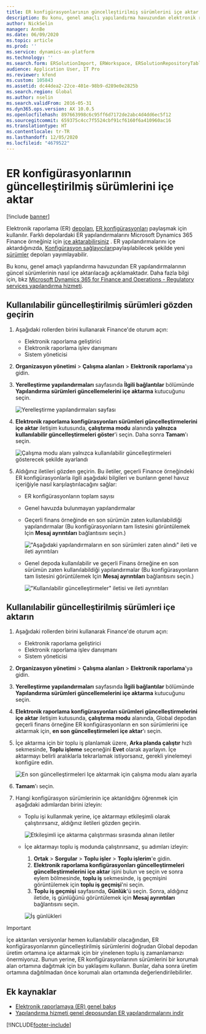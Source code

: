 ```yaml
---
title: ER konfigürasyonlarının güncelleştirilmiş sürümlerini içe aktar
description: Bu konu, genel amaçlı yapılandırma havuzundan elektronik raporlama (ER) yapılandırmalarının güncel sürümlerinin nasıl içe aktarılacağı açıklamaktadır.
author: NickSelin
manager: AnnBe
ms.date: 06/09/2020
ms.topic: article
ms.prod: ''
ms.service: dynamics-ax-platform
ms.technology: ''
ms.search.form: ERSolutionImport, ERWorkspace, ERSolutionRepositoryTable
audience: Application User, IT Pro
ms.reviewer: kfend
ms.custom: 105843
ms.assetid: dc44dea2-22ce-401e-98b9-d289e0e2825b
ms.search.region: Global
ms.author: nselin
ms.search.validFrom: 2016-05-31
ms.dyn365.ops.version: AX 10.0.5
ms.openlocfilehash: 897663998c6c95ff6d7172de2abc4d4dd6ec5f12
ms.sourcegitcommit: 659375c4cc7f5524cbf91cf6160f6a410960ac16
ms.translationtype: HT
ms.contentlocale: tr-TR
ms.lasthandoff: 12/05/2020
ms.locfileid: "4679522"
---
```

# <a name="import-updated-versions-of-er-configurations"></a>ER konfigürasyonlarının güncelleştirilmiş sürümlerini içe aktar

[!include [banner](../includes/banner.md)]

Elektronik raporlama (ER) [depoları](general-electronic-reporting.md#Repository), [ER konfigürasyonları](general-electronic-reporting.md#Configuration) paylaşmak için kullanılır. Farklı depolardaki ER yapılandırmalarını Microsoft Dynamics 365 Finance örneğiniz için [içe aktarabilirsiniz](download-electronic-reporting-configuration-lcs.md) . ER yapılandırmalarını içe aktardığınızda, [Konfigürasyon sağlayıcıları](general-electronic-reporting.md#Provider)paylaşılabilecek şekilde yeni [sürümler](general-electronic-reporting.md#component-versioning) depoları yayımlayabilir.

Bu konu, genel amaçlı yapılandırma havuzundan ER yapılandırmalarının güncel sürümlerinin nasıl içe aktarılacağı açıklamaktadır. Daha fazla bilgi için, bkz [Microsoft Dynamics 365 for Finance and Operations - Regulatory services yapılandırma hizmeti](https://docs.microsoft.com/business-applications-release-notes/october18/dynamics365-finance-operations/regulatory-service-configuration).

## <a name="review-the-available-updated-versions"></a>Kullanılabilir güncelleştirilmiş sürümleri gözden geçirin

1. Aşağıdaki rollerden birini kullanarak Finance'de oturum açın:

    - Elektronik raporlama geliştirici
    - Elektronik raporlama işlev danışmanı
    - Sistem yöneticisi

2. **Organizasyon yönetimi** \> **Çalışma alanları** \> **Elektronik raporlama**'ya gidin.
3. **Yerelleştirme yapılandırmaları** sayfasında **İlgili bağlantılar** bölümünde **Yapılandırma sürümleri güncellemelerini içe aktarma** kutucuğunu seçin.

    ![Yerelleştirme yapılandırmaları sayfası](./media/er-download-updated-versions-global-repo1.png)

4. **Elektronik raporlama konfigürasyonları sürümleri güncelleştirmelerini içe aktar** iletişim kutusunda, **çalıştırma modu** alanında **yalnızca kullanılabilir güncelleştirmeleri göster**'i seçin. Daha sonra **Tamam**'ı seçin. 

    ![Çalışma modu alanı yalnızca kullanılabilir güncelleştirmeleri gösterecek şekilde ayarlandı](./media/er-download-updated-versions-global-repo2.png)

5. Aldığınız iletileri gözden geçirin. Bu iletiler, geçerli Finance örneğindeki ER konfigürasyonlarla ilgili aşağıdaki bilgileri ve bunların genel havuz içeriğiyle nasıl karşılaştırılacağını sağlar:

    - ER konfigürasyonların toplam sayısı
    - Genel havuzda bulunmayan yapılandırmalar
    - Geçerli finans örneğinde en son sürümün zaten kullanılabildiği yapılandırmalar (Bu konfigürasyonların tam listesini görüntülemek Için **Mesaj ayrıntıları** bağlantısını seçin.)

        !["Aşağıdaki yapılandırmaların en son sürümleri zaten alındı" ileti ve ileti ayrıntıları](./media/er-download-updated-versions-global-repo3.png)

    - Genel depoda kullanılabilir ve geçerli Finans örneğine en son sürümün zaten kullanılabildiği yapılandırmalar (Bu konfigürasyonların tam listesini görüntülemek Için **Mesaj ayrıntıları** bağlantısını seçin.)

        !["Kullanılabilir güncelleştirmeler" iletisi ve ileti ayrıntıları](./media/er-download-updated-versions-global-repo4.png)

## <a name="import-available-updated-versions"></a>Kullanılabilir güncelleştirilmiş sürümleri içe aktarın

1. Aşağıdaki rollerden birini kullanarak Finance'de oturum açın:

    - Elektronik raporlama geliştirici
    - Elektronik raporlama işlev danışmanı
    - Sistem yöneticisi

2. **Organizasyon yönetimi** \> **Çalışma alanları** \> **Elektronik raporlama**'ya gidin.
3. **Yerelleştirme yapılandırmaları** sayfasında **İlgili bağlantılar** bölümünde **Yapılandırma sürümleri güncellemelerini içe aktarma** kutucuğunu seçin.
4. **Elektronik raporlama konfigürasyonları sürümleri güncelleştirmelerini içe aktar** iletişim kutusunda, **çalıştırma modu** alanında, Global depodan geçerli finans örneğine ER konfigürasyonların en son sürümlerini içe aktarmak için, **en son güncelleştirmeleri içe aktar**'ı seçin.
5. İçe aktarma için bir toplu iş planlamak üzere, **Arka planda çalıştır** hızlı sekmesinde, **Toplu işleme** seçeneğini **Evet** olarak ayarlayın. İçe aktarmayı belirli aralıklarla tekrarlamak istiyorsanız, gerekli yinelemeyi konfigüre edin.

    ![En son güncelleştirmeleri Içe aktarmak için çalışma modu alanı ayarla](./media/er-download-updated-versions-global-repo5.png)

6. **Tamam**'ı seçin.
7. Hangi konfigürasyon sürümlerinin içe aktarıldığını öğrenmek için aşağıdaki adımlardan birini izleyin:

    - Toplu işi kullanmak yerine, içe aktarmayı etkileşimli olarak çalıştırırsanız, aldığınız iletileri gözden geçirin.

        ![Etkileşimli içe aktarma çalıştırması sırasında alınan iletiler](./media/er-download-updated-versions-global-repo6.png)

    - İçe aktarmayı toplu iş modunda çalıştırırsanız, şu adımları izleyin:

        1. **Ortak** \> **Sorgular** \> **Toplu işler** \> **Toplu işlerim**'e gidin.
        2. **Elektronik raporlama konfigürasyonları güncelleştirmeleri güncelleştirmelerini içe aktar** işini bulun ve seçin ve sonra eylem bölmesinde, **toplu iş** sekmesinde, iş geçmişini görüntülemek için **toplu iş geçmişi**'ni seçin.
        3. **Toplu iş geçmişi** sayfasında, **Günlük**'ü seçin. Sonra, aldığınız iletide, iş günlüğünü görüntülemek için **Mesaj ayrıntıları** bağlantısını seçin.

        ![İş günlükleri](./media/er-download-updated-versions-global-repo7.png)

> [!IMPORTANT]
> İçe aktarılan versiyonlar hemen kullanılabilir olacağından, ER konfigürasyonlarının güncelleştirilmiş sürümlerini doğrudan Global depodan üretim ortamına içe aktarmak için bir yinelenen toplu iş zamanlamanızı önermiyoruz. Bunun yerine, ER konfigürasyonlarının sürümlerini bir korumalı alan ortamına dağıtmak için bu yaklaşımı kullanın. Bunlar, daha sonra üretim ortamına dağıtılmadan önce korumalı alan ortamında değerlendirilebilirler.

## <a name="additional-resources"></a>Ek kaynaklar

- [Elektronik raporlamaya (ER) genel bakış](general-electronic-reporting.md)
- [Yapılandırma hizmeti genel deposundan ER yapılandırmalarını indir](er-download-configurations-global-repo.md)


[!INCLUDE[footer-include](../../../includes/footer-banner.md)]